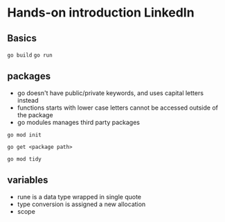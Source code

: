 # Hands-on introduction LinkedIn

## Basics 
`go build`
`go run`
## packages
* go doesn't have public/private keywords, and uses capital letters instead
* functions starts with lower case letters cannot be accessed outside of the package
* go modules manages third party packages

`go mod init`

`go get <package path>`

`go mod tidy`
## variables
* rune is a data type wrapped in single quote
* type conversion is assigned a new allocation
* scope
